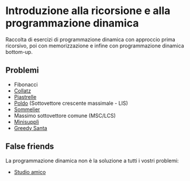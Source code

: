 # Introduzione alla ricorsione e alla programmazione dinamica

Raccolta di esercizi di programmazione dinamica con approccio prima ricorsivo, poi con memorizzazione e infine con programmazione dinamica bottom-up.

## Problemi
* Fibonacci
* [Collatz](https://training.olinfo.it/#/task/collatz/statement)
* [Piastrelle](https://training.olinfo.it/#/task/piastrelle/statement)
* [Poldo](https://training.olinfo.it/#/task/poldo/statement) (Sottovettore crescente massimale - LIS)
* [Sommelier](https://training.olinfo.it/#/task/sommelier/statement)
* Massimo sottovettore comune (MSC/LCS)
* [Minisupplì](https://training.olinfo.it/#/task/luiss_suppli/statement)
* [Greedy Santa](https://training.olinfo.it/#/task/ois_christmas/statement)

## False friends
La programmazione dinamica non è la soluzione a tutti i vostri problemi:
* [Studio amico](https://training.olinfo.it/#/task/abc_studioamico)
